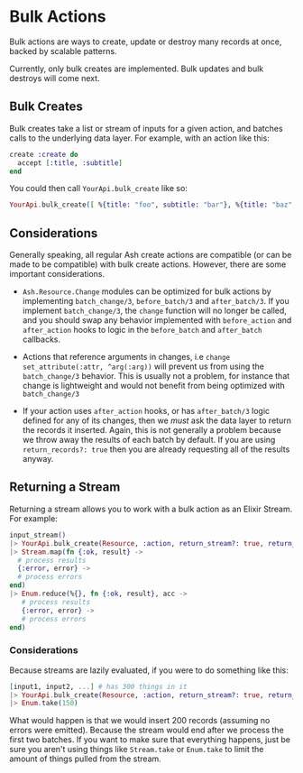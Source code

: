# Bulk Actions

Bulk actions are ways to create, update or destroy many records at once, backed by scalable patterns.

Currently, only bulk creates are implemented. Bulk updates and bulk destroys will come next.

## Bulk Creates

Bulk creates take a list or stream of inputs for a given action, and batches calls to the underlying data layer. For example, with an action like this:

```elixir
create :create do
  accept [:title, :subtitle]
end
```

You could then call `YourApi.bulk_create` like so:

```elixir
YourApi.bulk_create([ %{title: "foo", subtitle: "bar"}, %{title: "baz", subtitle: "buz"}], Resource, :action)
```

## Considerations

Generally speaking, all regular Ash create actions are compatible (or can be made to be compatible) with bulk create actions. However, there are some important considerations.

- `Ash.Resource.Change` modules can be optimized for bulk actions by implementing `batch_change/3`, `before_batch/3` and `after_batch/3`. If you implement `batch_change/3`, the `change` function will no longer be called, and you should swap any behavior implemented with `before_action` and `after_action` hooks to logic in the `before_batch` and `after_batch` callbacks.

- Actions that reference arguments in changes, i.e `change set_attribute(:attr, ^arg(:arg))` will prevent us from using the `batch_change/3` behavior. This is usually not a problem, for instance that change is lightweight and would not benefit from being optimized with `batch_change/3`

- If your action uses `after_action` hooks, or has `after_batch/3` logic defined for any of its changes, then we *must* ask the data layer to return the records it inserted. Again, this is not generally a problem because we throw away the results of each batch by default. If you are using `return_records?: true` then you are already requesting all of the results anyway.

## Returning a Stream

Returning a stream allows you to work with a bulk action as an Elixir Stream. For example:

```elixir
input_stream()
|> YourApi.bulk_create(Resource, :action, return_stream?: true, return_records?: true)
|> Stream.map(fn {:ok, result} -> 
  # process results
  {:error, error} ->
  # process errors
end)
|> Enum.reduce(%{}, fn {:ok, result}, acc -> 
   # process results
   {:error, error} ->
   # process errors
end)
```

### Considerations

Because streams are lazily evaluated, if you were to do something like this:

```elixir
[input1, input2, ...] # has 300 things in it
|> YourApi.bulk_create(Resource, :action, return_stream?: true, return_records?: true, batch_size: 100) # the default is 100
|> Enum.take(150)
```

What would happen is that we would insert 200 records (assuming no errors were emitted). Because the stream would end after we process the first two batches. If you want to make sure that everything happens, just be sure you aren't using things like `Stream.take` or `Enum.take` to limit the amount of things pulled from the stream.